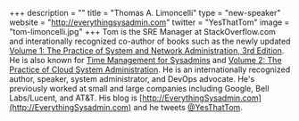 +++
description = ""
title = "Thomas A. Limoncelli"
type = "new-speaker"
website = "http://everythingsysadmin.com"
twitter = "YesThatTom"
image = "tom-limoncelli.jpg"
+++
Tom is the SRE Manager at StackOverflow.com and interationally recognized co-author
of books such as the newly updated 
[Volume 1: The Practice of System and Network Administration, 3rd Edition](https://the-sysadmin-book.com).
He is also known for 
[Time Management for Sysadmins](http://tomontime.com/)
and 
[Volume 2: The Practice of Cloud System Administration](https://the-cloud-book.com).
He is an internationally recognized author, speaker, system administrator, and DevOps advocate.
He's previously worked at small and large companies including Google, Bell Labs/Lucent, and AT&T.
His blog is 
[http://EverythingSysadmin.com](http://EverythingSysadmin.com)
and he tweets [@YesThatTom](https://twitter.com/yesthattom).
